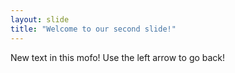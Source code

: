 ```yaml
---
layout: slide
title: "Welcome to our second slide!"
---
```

New text in this mofo!
Use the left arrow to go back!
